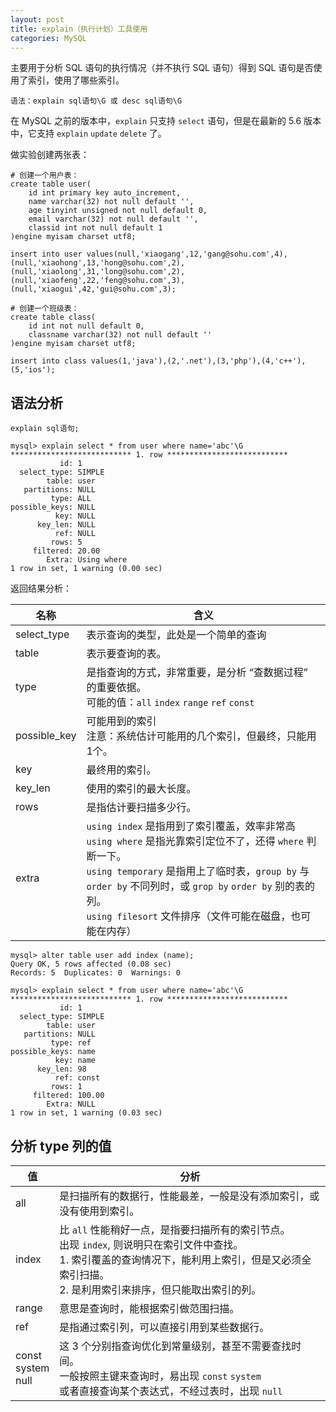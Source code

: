 ```yaml
---
layout: post
title: explain（执行计划）工具使用
categories: MySQL
---
```


主要用于分析 SQL 语句的执行情况（并不执行 SQL 语句）得到 SQL 语句是否使用了索引，使用了哪些索引。

```
语法：explain sql语句\G 或 desc sql语句\G
```

在 MySQL 之前的版本中，`explain` 只支持 `select` 语句，但是在最新的 5.6 版本中，它支持 `explain` `update` `delete` 了。

做实验创建两张表：

```
# 创建一个用户表：
create table user(
    id int primary key auto_increment,
    name varchar(32) not null default '',
    age tinyint unsigned not null default 0,
    email varchar(32) not null default '',
    classid int not null default 1
)engine myisam charset utf8;

insert into user values(null,'xiaogang',12,'gang@sohu.com',4),
(null,'xiaohong',13,'hong@sohu.com',2),
(null,'xiaolong',31,'long@sohu.com',2),
(null,'xiaofeng',22,'feng@sohu.com',3),
(null,'xiaogui',42,'gui@sohu.com',3);

# 创建一个班级表：
create table class(
    id int not null default 0,
    classname varchar(32) not null default ''
)engine myisam charset utf8;

insert into class values(1,'java'),(2,'.net'),(3,'php'),(4,'c++'),(5,'ios');
```

## 语法分析

```
explain sql语句;
```

```
mysql> explain select * from user where name='abc'\G
*************************** 1. row ***************************
           id: 1
  select_type: SIMPLE
        table: user
   partitions: NULL
         type: ALL
possible_keys: NULL
          key: NULL
      key_len: NULL
          ref: NULL
         rows: 5
     filtered: 20.00
        Extra: Using where
1 row in set, 1 warning (0.00 sec)
```

返回结果分析：

| 名称 | 含义 |
| -- | -- |
| select_type | 表示查询的类型，此处是一个简单的查询 |
| table | 表示要查询的表。 |
| type | 是指查询的方式，非常重要，是分析 “查数据过程” 的重要依据。<br>可能的值：`all` `index` `range` `ref` `const` |
| possible_key | 可能用到的索引<br>注意：系统估计可能用的几个索引，但最终，只能用1个。 |
| key | 最终用的索引。 |
| key_len | 使用的索引的最大长度。 |
| rows | 是指估计要扫描多少行。 |
| extra | `using index` 是指用到了索引覆盖，效率非常高 <br>`using where` 是指光靠索引定位不了，还得 `where` 判断一下。 <br>`using temporary` 是指用上了临时表，`group by` 与 `order by` 不同列时，或 `grop by` `order by` 别的表的列。 <br>`using filesort` 文件排序（文件可能在磁盘，也可能在内存） |

```
mysql> alter table user add index (name);
Query OK, 5 rows affected (0.08 sec)
Records: 5  Duplicates: 0  Warnings: 0

mysql> explain select * from user where name='abc'\G
*************************** 1. row ***************************
           id: 1
  select_type: SIMPLE
        table: user
   partitions: NULL
         type: ref
possible_keys: name
          key: name
      key_len: 98
          ref: const
         rows: 1
     filtered: 100.00
        Extra: NULL
1 row in set, 1 warning (0.03 sec)
```

## 分析 type 列的值

| 值 | 分析 |
| -- | -- |
| all | 是扫描所有的数据行，性能最差，一般是没有添加索引，或没有使用到索引。 |
| index | 比 `all` 性能稍好一点，是指要扫描所有的索引节点。<br>出现 `index`, 则说明只在索引文件中查找。<br>1. 索引覆盖的查询情况下，能利用上索引，但是又必须全索引扫描。<br>2. 是利用索引来排序，但只能取出索引的列。 |
| range | 意思是查询时，能根据索引做范围扫描。 |
| ref | 是指通过索引列，可以直接引用到某些数据行。 |
| const<br>system<br>null | 这 3 个分别指查询优化到常量级别，甚至不需要查找时间。<br>一般按照主键来查询时，易出现 `const` `system`<br>或者直接查询某个表达式，不经过表时，出现 `null` |